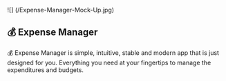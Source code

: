 
![] (/Expense-Manager-Mock-Up.jpg)
## 💰 Expense Manager

💰 Expense Manager is simple, intuitive, stable and modern app that is just designed for you. Everything you need at your fingertips to manage the expenditures and budgets.
